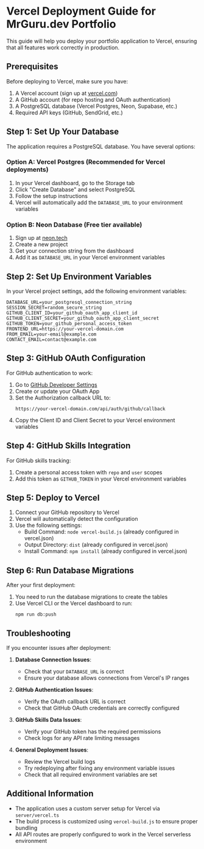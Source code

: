# Vercel Deployment Guide for MrGuru.dev Portfolio

This guide will help you deploy your portfolio application to Vercel, ensuring that all features work correctly in production.

## Prerequisites

Before deploying to Vercel, make sure you have:

1. A Vercel account (sign up at [vercel.com](https://vercel.com))
2. A GitHub account (for repo hosting and OAuth authentication)
3. A PostgreSQL database (Vercel Postgres, Neon, Supabase, etc.)
4. Required API keys (GitHub, SendGrid, etc.)

## Step 1: Set Up Your Database

The application requires a PostgreSQL database. You have several options:

### Option A: Vercel Postgres (Recommended for Vercel deployments)

1. In your Vercel dashboard, go to the Storage tab
2. Click "Create Database" and select PostgreSQL
3. Follow the setup instructions
4. Vercel will automatically add the `DATABASE_URL` to your environment variables

### Option B: Neon Database (Free tier available)

1. Sign up at [neon.tech](https://neon.tech)
2. Create a new project
3. Get your connection string from the dashboard
4. Add it as `DATABASE_URL` in your Vercel environment variables

## Step 2: Set Up Environment Variables

In your Vercel project settings, add the following environment variables:

```
DATABASE_URL=your_postgresql_connection_string
SESSION_SECRET=random_secure_string
GITHUB_CLIENT_ID=your_github_oauth_app_client_id
GITHUB_CLIENT_SECRET=your_github_oauth_app_client_secret
GITHUB_TOKEN=your_github_personal_access_token
FRONTEND_URL=https://your-vercel-domain.com
FROM_EMAIL=your-email@example.com
CONTACT_EMAIL=contact@example.com
```

## Step 3: GitHub OAuth Configuration

For GitHub authentication to work:

1. Go to [GitHub Developer Settings](https://github.com/settings/developers)
2. Create or update your OAuth App
3. Set the Authorization callback URL to:
   ```
   https://your-vercel-domain.com/api/auth/github/callback
   ```
4. Copy the Client ID and Client Secret to your Vercel environment variables

## Step 4: GitHub Skills Integration

For GitHub skills tracking:

1. Create a personal access token with `repo` and `user` scopes
2. Add this token as `GITHUB_TOKEN` in your Vercel environment variables

## Step 5: Deploy to Vercel

1. Connect your GitHub repository to Vercel
2. Vercel will automatically detect the configuration
3. Use the following settings:
   - Build Command: `node vercel-build.js` (already configured in vercel.json)
   - Output Directory: `dist` (already configured in vercel.json)
   - Install Command: `npm install` (already configured in vercel.json)

## Step 6: Run Database Migrations

After your first deployment:

1. You need to run the database migrations to create the tables
2. Use Vercel CLI or the Vercel dashboard to run:
   ```
   npm run db:push
   ```

## Troubleshooting

If you encounter issues after deployment:

1. **Database Connection Issues**:
   - Check that your `DATABASE_URL` is correct
   - Ensure your database allows connections from Vercel's IP ranges

2. **GitHub Authentication Issues**:
   - Verify the OAuth callback URL is correct
   - Check that GitHub OAuth credentials are correctly configured

3. **GitHub Skills Data Issues**:
   - Verify your GitHub token has the required permissions
   - Check logs for any API rate limiting messages

4. **General Deployment Issues**:
   - Review the Vercel build logs
   - Try redeploying after fixing any environment variable issues
   - Check that all required environment variables are set

## Additional Information

- The application uses a custom server setup for Vercel via `server/vercel.ts`
- The build process is customized using `vercel-build.js` to ensure proper bundling
- All API routes are properly configured to work in the Vercel serverless environment